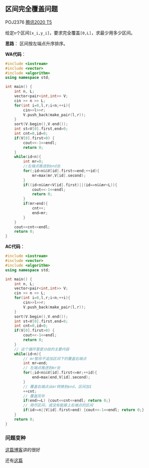
## 区间完全覆盖问题

POJ2376
[腾讯2020 T5](https://www.nowcoder.com/exam/test/21283868/summary)


给定`n`个区间`[x_i,y_i]`，要求完全覆盖`[0,L]`，求最少用多少区间。

**思路**：
区间按左端点升序排序。

**WA代码**：

```cpp
#include <iostream>
#include <vector>
#include <algorithm>
using namespace std;

int main() {
    int n, L;
    vector<pair<int,int>> V;
    cin >> n >> L;
    for(int i=0,l,r;i<n;++i){
        cin>>l>>r;
        V.push_back(make_pair(l,r));
    }
    sort(V.begin(),V.end());
    int st=V[0].first,end=0;
    int cnt=0,id=0;
    if(V[0].first>0) {
        cout<<-1<<endl;
        return 0;
    }
    while(id<n){
        int mr=0;
        //左端点推进到end处
        for(;id<n&&V[id].first<=end;++id){
            mr=max(mr,V[id].second);
        }
        if((id<n&&mr<V[id].first)||(id==n&&mr<L)){
            cout<<-1<<endl;
            return 0;
        }
        if(mr>end){
            cnt++;
            end=mr;
        }
    }
    cout<<cnt<<endl;
    return 0;
}
```

**AC代码**：

```cpp
#include <iostream>
#include <vector>
#include <algorithm>
using namespace std;

int main() {
    int n, L;
    vector<pair<int,int>> V;
    cin >> n >> L;
    for(int i=0,l,r;i<n;++i){
        cin>>l>>r;
        V.push_back(make_pair(l,r));
    }
    sort(V.begin(),V.end());
    int st=V[0].first,end=0;
    int cnt=0,id=0;
    if(V[0].first>0) {
        cout<<-1<<endl;
        return 0;
    }
    // 这个循环里是分歧的主要内容
    while(id<n){
	    // mr暂存不追加区间下的覆盖右端点
        int mr=end;
        // 左端点推进到mr处
        for(;id<n&&V[id].first<=mr;++id){
            end=max(end,V[id].second);
        }
        // 覆盖右端点从mr转换到end，区间加1
        ++cnt;
        // 覆盖完毕
        if(end>=L) {cout<<cnt<<endl; return 0;}
        // 用尽区间，或没有能接上右端点的区间
        if(id>=n||V[id].first>end) {cout<<-1<<endl; return 0;}
    }
    return 0;
}
```

### 问题变种

[这篇博客](https://blog.csdn.net/swunHJ/article/details/81182507)讲的很好

还有[这篇](https://blog.csdn.net/weixin_39731083/article/details/81842850)

